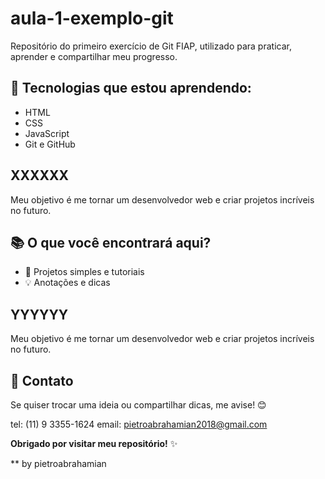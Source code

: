 # aula-1-exemplo-git
Repositório do primeiro exercício de Git FIAP, utilizado para praticar, aprender e compartilhar meu progresso.

## 🌱 Tecnologias que estou aprendendo:

- HTML
- CSS
- JavaScript
- Git e GitHub
## XXXXXX
 
Meu objetivo é me tornar um desenvolvedor web e criar projetos incríveis no futuro.

## 📚 O que você encontrará aqui?
 
- 📝 Projetos simples e tutoriais
- 💡 Anotações e dicas



## YYYYYY
 
Meu objetivo é me tornar um desenvolvedor web e criar projetos incríveis no futuro.

## 💬 Contato
 
Se quiser trocar uma ideia ou compartilhar dicas, me avise! 😊
 
tel: (11) 9 3355-1624
email: pietroabrahamian2018@gmail.com
 
**Obrigado por visitar meu repositório!** ✨
 

 ** by pietroabrahamian